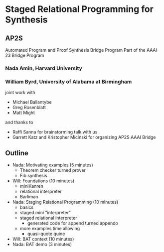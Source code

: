 # Staged Relational Programming for Synthesis
## AP2S
Automated Program and Proof Synthesis Bridge Program
Part of the AAAI-23 Bridge Program

### Nada Amin, Harvard University
### William Byrd, University of Alabama at Birmingham

joint work with
- Michael Ballantybe
- Greg Rosenblatt
- Matt Might

and thanks to
- Raffi Sanna for brainstorming talk with us
- Garrett Katz and Kristopher Micinski for organizing AP2S AAAI Bridge

## Outline

- Nada: Motivating examples (5 minutes)
  - Theorem checker turned prover
  - Fib synthesis
- Will: Foundations (10 minutes)
  - miniKanren
  - relational interpreter
  - Barliman
- Nada: Staging Relational Programming (10 minutes)
  - basics
  - staged mini "interpreter"
  - staged relational interpreter
    - generated code for append turned appendo
  - more examples time allowing
    - quasi-quote quine
- Will: BAT context (10 minutes)
- Nada: BAT demo (3 minutes)
